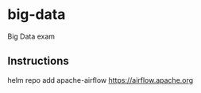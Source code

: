 # big-data
Big Data exam


## Instructions

helm repo add apache-airflow https://airflow.apache.org
